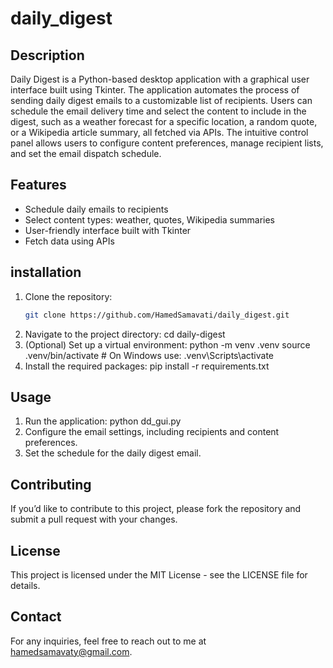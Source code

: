 # daily_digest

## Description
Daily Digest is a Python-based desktop application with a graphical user interface built using Tkinter. The application automates the process of sending daily digest emails to a customizable list of recipients. Users can schedule the email delivery time and select the content to include in the digest, such as a weather forecast for a specific location, a random quote, or a Wikipedia article summary, all fetched via APIs. The intuitive control panel allows users to configure content preferences, manage recipient lists, and set the email dispatch schedule.

## Features
- Schedule daily emails to recipients
- Select content types: weather, quotes, Wikipedia summaries
- User-friendly interface built with Tkinter
- Fetch data using APIs

## installation
1. Clone the repository:
   ```bash
   git clone https://github.com/HamedSamavati/daily_digest.git
2. Navigate to the project directory:
cd daily-digest
3. (Optional) Set up a virtual environment:
python -m venv .venv
source .venv/bin/activate  # On Windows use: .venv\Scripts\activate
4. Install the required packages:
pip install -r requirements.txt
## Usage
1. Run the application:
python dd_gui.py
2. Configure the email settings, including recipients and content preferences.
3. Set the schedule for the daily digest email.

## Contributing
If you’d like to contribute to this project, please fork the repository and submit a pull request with your changes.

## License
This project is licensed under the MIT License - see the LICENSE file for details.

## Contact
For any inquiries, feel free to reach out to me at hamedsamavaty@gmail.com.




